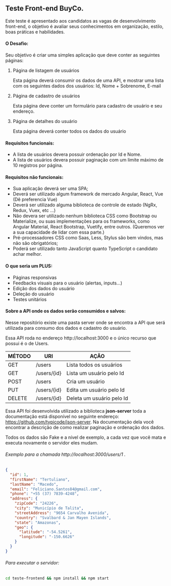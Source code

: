 ## Teste Front-end BuyCo.

Este teste é apresentado aos candidatos as vagas de desenvolvimento front-end, o objetivo é avaliar seus conhecimentos em organização, estilo, boas práticas e habilidades.

#### O Desafio:

Seu objetivo é criar uma simples aplicação que deve conter as seguintes páginas:

1. Página de listagem de usuários

   Esta página deverá consumir os dados de uma API, e mostrar uma lista com os seguintes dados dos usuários: Id, Nome + Sobrenome, E-mail

2. Página de cadastro de usuários

   Esta página deve conter um formulário para cadastro de usuário e seu endereço. 

3. Página de detalhes do usuário

   Esta página deverá conter todos os dados do usuário

#### Requisitos funcionais:

- A lista de usuários devera possuir ordenação por Id e Nome.
- A lista de usuários devera possuir paginação com um limite máximo de 10 registros por página.

#### Requisitos não funcionais:

- Sua aplicação deverá ser uma SPA;
- Deverá ser utilizado algum framework de mercado Angular, React, Vue (Dê preferencia Vue)
- Deverá ser utilizado alguma biblioteca de controle de estado (NgRx, Redux, Vuex, etc ...)
- Não devera ser utilizado nenhum biblioteca CSS como Bootstrap ou Materialize, ou suas  implementações para os frameworks, como Angular Material, React Bootstrap, Vuetify, entre outros. (Queremos ver a sua capacidade de lidar com essa parte.)
- Pré-processadores CSS como Saas, Less, Stylus são bem vindos, mas não são obrigatórios;
- Poderá ser utilizado tanto JavaScript quanto TypeScript o candidato achar melhor.

#### O que seria um PLUS:

- Páginas responsivas
- Feedbacks visuais para o usuário (alertas, inputs...)
- Edição dos dados do usuário
- Deleção do usuário
- Testes unitários

#### Sobre a API onde os dados serão consumidos e salvos:

Nesse repositório existe uma pasta server onde se encontra a API que será utilizada para consumo dos dados e cadastro do usuário.

Essa API roda no endereço http://localhost:3000 e o único recurso que possui é o de Users.

| MÉTODO | URI         | AÇÃO                      |
| ------ | ----------- | ------------------------- |
| GET    | /users      | Lista todos os usuários   |
| GET    | /users/{id} | Lista um usuário pelo Id  |
| POST   | /users      | Cria um usuário           |
| PUT    | /users/{id} | Edita um usuário pelo Id  |
| DELETE | /users/{id} | Deleta um usuário pelo Id |

Essa API foi desenvolvida utilizado a biblioteca **json-server** toda a documentação está disponível no seguinte endereço: https://github.com/typicode/json-server. Na documentação dela você encontrar a descrição de como realizar paginação e ordenação dos dados.

Todos os dados são Fake e a nível de exemplo, a cada vez que você mata e executa novamente o servidor eles mudam.

###### Exemplo para a chamada http://localhost:3000/users/1 .

```json
{
  "id": 1,
  "firstName": "Tertuliano",
  "lastName": "Macedo",
  "email": "Feliciano.Santos84@gmail.com",
  "phone": "+55 (37) 7839-4248",
  "address": {
    "zipCode": "24226",
    "city": "Município de Talita",
    "streetAddress": "9654 Carvalho Avenida",
    "country": "Svalbard & Jan Mayen Islands",
    "state": "Amazonas",
    "geo": {
      "latitude": "-54.5261",
      "longitude": "-150.6626"
    }
  }
}
```

###### Para executar o servidor:

```bash
cd teste-frontend && npm install && npm start
```


[^Qualquer dúvida]: Envie um e-mail para neto@buyco.com.br

